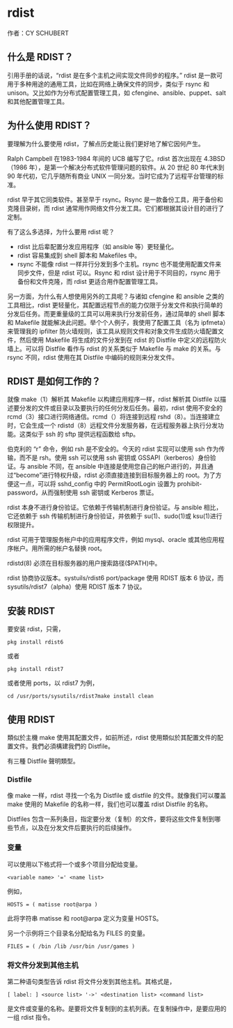 # rdist

作者：CY SCHUBERT

## 什么是 RDIST？

引用手册的话说，“rdist 是在多个主机之间实现文件同步的程序。” rdist 是一款可用于多种用途的通用工具，比如在网络上确保文件的同步，类似于 rsync 和 unison。又比如作为分布式配置管理工具，如 cfengine、ansible、puppet、salt 和其他配置管理工具。

## 为什么使用 RDIST？

要理解为什么要使用 rdist，了解点历史能让我们更好地了解它因何产生。

Ralph Campbell 在1983-1984 年间的 UCB 编写了它。rdist 首次出现在 4.3BSD（1986 年），是第一个解决分布式软件管理问题的软件。从 20 世纪 80 年代末到 90 年代初，它几乎随所有商业 UNIX 一同分发。当时它成为了远程平台管理的标准。

rdist 早于其它同类软件。甚至早于 rsync。Rsync 是一款备份工具，用于备份和克隆目录树，而 rdist 通常用作网络文件分发工具。它们都根据其设计目的进行了定制。

有了这么多选择，为什么要用 rdist 呢？

* rdist 比后辈配置分发应用程序（如 ansible 等）更轻量化。
* rdist 容易集成到 shell 脚本和 Makefiles 中。
* rsync 不能像 rdist 一样并行分发到多个主机。rsync 也不能使用配置文件来同步文件，但是 rdist 可以。Rsync 和 rdist 设计用于不同目的，rsync 用于备份和文件克隆，而 rdist 更适合用作配置管理工具。

另一方面，为什么有人想使用另外的工具呢？与诸如 cfengine 和 ansible 之类的工具相比，rdist 更轻量化，其配置远程节点的能力仅限于分发文件和执行简单的分发后任务。而更重量级的工具可以用来执行分发前任务，通过简单的 shell 脚本和 Makefile 就能解决此问题。举个个人例子，我使用了配置工具（名为 ipfmeta）来管理我的 ipfilter 防火墙规则，该工具从规则文件和对象文件生成防火墙配置文件，然后使用 Makefile 将生成的文件分发到在 rdist 的 Distfile 中定义的远程防火墙上。可以将 Distfile 看作与 rdist 的关系类似于 Makefile 与 make 的关系。与 rsync 不同，rdist 使用在其 Distfile 中编码的规则来分发文件。

## RDIST 是如何工作的？

就像 make（1）解析其 Makefile 以构建应用程序一样，rdist 解析其 Distfile 以描述要分发的文件或目录以及要执行的任何分发后任务。最初，rdist 使用不安全的 rcmd（3）接口进行网络通信。rcmd（）将连接到远程 rshd（8）。当连接建立时，它会生成一个 rdistd（8）远程文件分发服务器，在远程服务器上执行分发功能。这类似于 ssh 的 sftp 提供远程函数给 sftp。

伯克利的 “r” 命令，例如 rsh 是不安全的。今天的 rdist 实现可以使用 ssh 作为传输，而不是 rsh。使用 ssh 可以使用 ssh 密钥或 GSSAPI（kerberos）身份验证。与 ansible 不同，在 ansible 中连接是使用您自己的帐户进行的，并且通过“become”进行特权升级，rdist 必须直接连接到目标服务器上的 root。为了方便这一点，可以将 sshd_config 中的 PermitRootLogin 设置为 prohibit-password，从而强制使用 ssh 密钥或 Kerberos 票证。

rdist 本身不进行身份验证。它依赖于传输机制进行身份验证。与 ansible 相比，它还依赖于 ssh 传输机制进行身份验证，并依赖于 su(1)、sudo(1)或 ksu(1)进行权限提升。

rdist 可用于管理服务帐户中的应用程序文件，例如 mysql、oracle 或其他应用程序帐户。用所需的帐户名替换 root。

rdistd(8) 必须在目标服务器的用户搜索路径($PATH)中。

rdist 协商协议版本。systuils/rdist6 port/package 使用 RDIST 版本 6 协议，而 sysutils/rdist7（alpha）使用 RDIST 版本 7 协议。

## 安装 RDIST

要安装 rdist，只需，

`pkg install rdist6`

 或者

`pkg install rdist7`

或者使用 ports，以 rdist7 为例，

`cd /usr/ports/sysutils/rdist7make install clean`

## 使用 RDIST

類似於主機 make 使用其配置文件，如前所述，rdist 使用類似於其配置文件的配置文件。我們必須構建我們的 Distfile。

有三種 Distfile 聲明類型。

### Distfile

像 make 一样，rdist 寻找一个名为 Distfile 或 distfile 的文件。就像我们可以覆盖 make 使用的 Makefile 的名称一样，我们也可以覆盖 rdist Distfile 的名称。

Distfiles 包含一系列条目，指定要分发（复制）的文件，要将这些文件复制到哪些节点，以及在分发文件后要执行的后续操作。

### 变量

可以使用以下格式将一个或多个项目分配给变量。

`<variable name> '=' <name list>`

 例如，

`HOSTS = ( matisse root@arpa )`

此将字符串 matisse 和 root@arpa 定义为变量 HOSTS。

另一个示例将三个目录名分配给名为 FILES 的变量。

`FILES = ( /bin /lib /usr/bin /usr/games )`

### 将文件分发到其他主机

第二种语句类型告诉 rdist 将文件分发到其他主机。其格式是，

`[ label: ] <source list> '->' <destination list> <command list>`

是文件或变量的名称。是要将文件复制到的主机列表。在复制操作中，是要应用的一组 rdist 指令。
